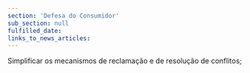 ```yaml
---
section: 'Defesa do Consumidor'
sub_section: null
fulfilled_date:
links_to_news_articles:
---
```


Simplificar os mecanismos de reclamação e de resolução de conflitos;